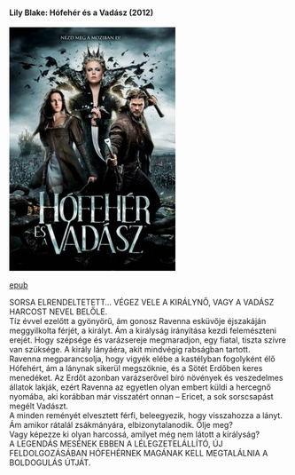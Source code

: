 #### <a name="id_618">Lily Blake: Hófehér és a Vadász (2012)</a>
<img src="https://github.com/BercziSandor/calibre_lib/raw/main/Lily%20Blake/Hofeher%20es%20a%20vadasz%20%28618%29/cover.jpg" alt="cover" width="300"/>

[epub](https://github.com/BercziSandor/calibre_lib/raw/main/Lily%20Blake/Hofeher%20es%20a%20vadasz%20%28618%29/Hofeher%20es%20a%20Vadasz%20-%20Lily%20Blake.epub)
<div>
<p>SORSA ​ELRENDELTETETT… VÉGEZ VELE A KIRÁLYNŐ, VAGY A VADÁSZ HARCOST NEVEL BELŐLE.<br>Tíz évvel ezelőtt a gyönyörű, ám gonosz Ravenna esküvője éjszakáján meggyilkolta férjét, a királyt. Ám a királyság irányítása kezdi felemészteni erejét. Hogy szépsége és varázsereje megmaradjon, egy fiatal, tiszta szívre van szüksége. A király lányáéra, akit mindvégig rabságban tartott.<br>Ravenna megparancsolja, hogy vigyék elébe a kastélyban fogolyként élő Hófehért, ám a lánynak sikerül megszöknie, és a Sötét Erdőben keres menedéket. Az Erdőt azonban varázserővel bíró növények és veszedelmes állatok lakják, ezért Ravenna az egyetlen olyan embert küldi a hercegnő nyomába, aki korábban már visszatért onnan – Ericet, a sok sorscsapást megélt Vadászt.<br>A minden reményét elvesztett férfi, beleegyezik, hogy visszahozza a lányt. Ám amikor rátalál zsákmányára, elbizonytalanodik. Ölje meg?<br>Vagy képezze ki olyan harcossá, amilyet még nem látott a királyság?<br>A LEGENDÁS MESÉNEK EBBEN A LÉLEGZETELÁLLÍTÓ, ÚJ FELDOLGOZÁSÁBAN HÓFEHÉRNEK MAGÁNAK KELL MEGTALÁLNIA A BOLDOGULÁS ÚTJÁT.</p></div>


